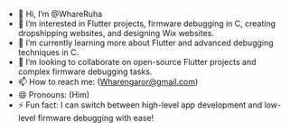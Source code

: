 - 👋 Hi, I’m @WhareRuha
- 👀 I’m interested in Flutter projects, firmware debugging in C, creating dropshipping websites, and designing Wix websites.
- 🌱 I’m currently learning more about Flutter and advanced debugging techniques in C.
- 💞️ I’m looking to collaborate on open-source Flutter projects and complex firmware debugging tasks.
- 📫 How to reach me: (Wharengaror@gmail.com)
- 😄 Pronouns: (Him)
- ⚡ Fun fact: I can switch between high-level app development and low-level firmware debugging with ease!

<!---
WhareRuha/WhareRuha is a ✨ special ✨ repository because its `README.md` (this file) appears on your GitHub profile.
You can click the Preview link to take a look at your changes.
--->
